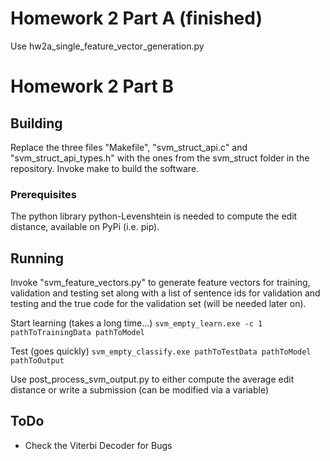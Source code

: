 # Homework 2 Part A (finished) 
Use hw2a_single_feature_vector_generation.py

# Homework 2 Part B

## Building
Replace the three files "Makefile", "svm_struct_api.c" and "svm_struct_api_types.h" with the ones from the svm_struct folder in the repository. Invoke make to build the software.

### Prerequisites

The python library python-Levenshtein is needed to compute the edit distance, available on PyPi (i.e. pip).

## Running
Invoke "svm_feature_vectors.py" to generate feature vectors for training, validation and testing set along with a list of sentence ids for validation and testing and the true code for the validation set (will be needed later on).

Start learning (takes a long time...)
`svm_empty_learn.exe -c 1 pathToTrainingData pathToModel`

Test (goes quickly)
`svm_empty_classify.exe pathToTestData pathToModel pathToOutput`

Use post_process_svm_output.py to either compute the average edit distance or write a submission (can be modified via a variable)

## ToDo

- Check the Viterbi Decoder for Bugs


